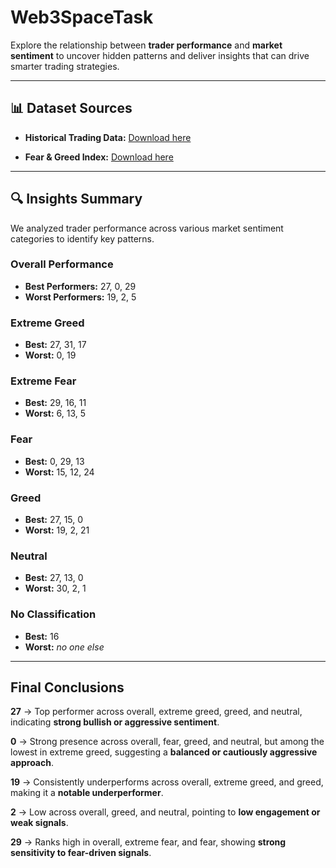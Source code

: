 # Web3SpaceTask

Explore the relationship between **trader performance** and **market sentiment** to uncover hidden patterns and deliver insights that can drive smarter trading strategies.

---

## 📊 Dataset Sources

* **Historical Trading Data:**
  [Download here](https://drive.google.com/file/d/1IAfLZwu6rJzyWKgBToqwSmmVYU6VbjVs/view?usp=sharing)

* **Fear & Greed Index:**
  [Download here](https://drive.google.com/file/d/1PgQC0tO8XN-wqkNyghWc_-mnrYv_nhSf/view?usp=sharing)

---

## 🔍 Insights Summary

We analyzed trader performance across various market sentiment categories to identify key patterns.

### **Overall Performance**

* **Best Performers:**
  27, 0, 29
* **Worst Performers:**
  19, 2, 5

### **Extreme Greed**

* **Best:**
  27, 31, 17
* **Worst:**
  0, 19

### **Extreme Fear**

* **Best:**
  29, 16, 11
* **Worst:**
  6, 13, 5

### **Fear**

* **Best:**
  0, 29, 13
* **Worst:**
  15, 12, 24

### **Greed**

* **Best:**
  27, 15, 0
* **Worst:**
  19, 2, 21

### **Neutral**

* **Best:**
  27, 13, 0
* **Worst:**
  30, 2, 1

### **No Classification**

* **Best:**
  16
* **Worst:**
  *no one else*

---

## Final Conclusions

**27** → Top performer across overall, extreme greed, greed, and neutral, indicating **strong bullish or aggressive sentiment**.

**0** → Strong presence across overall, fear, greed, and neutral, but among the lowest in extreme greed, suggesting a **balanced or cautiously aggressive approach**.

**19** → Consistently underperforms across overall, extreme greed, and greed, making it a **notable underperformer**.

**2** → Low across overall, greed, and neutral, pointing to **low engagement or weak signals**.

**29** → Ranks high in overall, extreme fear, and fear, showing **strong sensitivity to fear-driven signals**.
